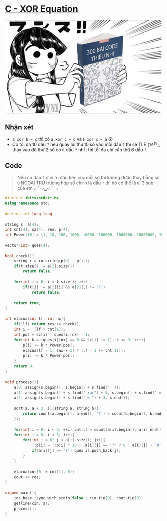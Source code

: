 # [C - XOR Equation](https://vjudge.net/contest/445668#problem/C)

<div align = "center" ><img src = "https://github.com/LetterC67/public_archieve/blob/main/misc/pic/komi.jpg" width = 500></div>

## Nhận xét
  - `a xor b = c` thì có `a xor c = b` và `b xor c = a` 😲
  - Có tối đa 10 dấu `?` nếu quay lui thử 10 số vào mỗi dấu `?` thì sẽ TLE (<code>10<sup>10</sup></code>), thay vào đó thử 2 số có ít dấu `?` nhất thì tối đa chỉ cần thử 6 dấu `?`

## Code
> Nếu có dấu `?` ở vị trí đầu tiên của mỗi số thì không được thay bằng số `0` NGOẠI TRỪ trường hợp số chính là dấu `?` thì nó có thể là `0`. 3 sub của em .·´¯`(>▂<)´¯`·. 

```c++
#include <bits/stdc++.h>
using namespace std;

#define int long long

string s, a[4];
int cnt[4], sz[4], res, p[4];
int Power[10] = {1, 10, 100, 1000, 10000, 100000, 1000000, 10000000, 100000000};

vector<int> ques[4];

bool check(){
    string t = to_string(p[0] ^ p[1]);
    if(t.size() != a[2].size()) 
        return false;

    for(int i = 0; i < t.size(); i++)
        if(t[i] != a[2][i] && a[2][i] != '?') 
            return false;
            
    return true;
}

int elaina(int lf, int nx){
    if(!lf) return res += check();
    int i = !(lf > cnt[1]);
    int pos = sz[i] - ques[i][nx] - 1;
    for(int k = (ques[i][nx] == 0 && sz[i] != 1); k <= 9; k++){
        p[i] += k * Power[pos];
        elaina(lf - 1, (nx + 1) * (lf - 1 != cnt[1]));
        p[i] -= k * Power[pos];
    }
    return 0;
}

void process(){
    a[0].assign(s.begin(), s.begin() + s.find(' '));
    a[1].assign(s.begin() + s.find(" xor") + 5, s.begin() + s.find(" ="));
    a[2].assign(s.begin() + s.find(" = ") + 3, s.end());

    sort(a, a + 3, [](string a, string b){
        return count(a.begin(), a.end(), '?') < count(b.begin(), b.end(), '?');
    });

    for(int i = 0; i < 3; ++i) cnt[i] = count(a[i].begin(), a[i].end(), '?'), sz[i] = a[i].size();
    for(int i = 0; i < 3; i++){
        for(int j = 0; j < a[i].size(); j++){
            ::p[i] = ::p[i] * 10 + (a[i][j] == '?' ? 0 : a[i][j] - '0');
            if(a[i][j] == '?') ques[i].push_back(j);
        }
    }

    elaina(cnt[0] + cnt[1], 0);
    cout << res;
}

signed main(){
    ios_base::sync_with_stdio(false); cin.tie(0); cout.tie(0);
    getline(cin, s);
    process();
}
```


